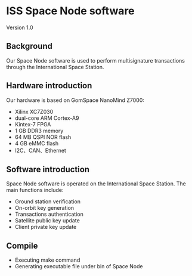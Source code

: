 # ISS Space Node software
Version 1.0

## Background

Our Space Node software is used to perform multisignature transactions through the International Space Station. 

## Hardware introduction

Our hardware is based on GomSpace NanoMind Z7000: 
* Xilinx XC7Z030 
* dual-core ARM Cortex-A9
* Kintex-7 FPGA
* 1 GB DDR3 memory
* 64 MB QSPI NOR flash
* 4 GB eMMC flash 
* I2C、CAN、Ethernet

## Software introduction

Space Node software is operated on the International Space Station. The main functions include: 
* Ground station verification
* On-orbit key generation 
* Transactions authentication 
* Satellite public key update 
* Client private key update

## Compile

* Executing make command
* Generating executable file under bin of Space Node


